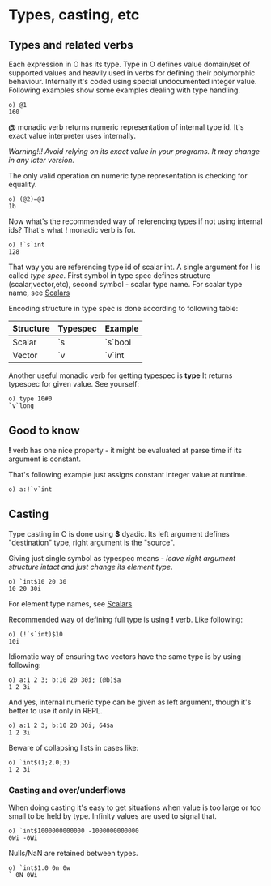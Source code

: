 # Types, casting, etc

## Types and related verbs

Each expression in O has its type.
Type in O defines value domain/set of supported values and heavily used in verbs for defining their polymorphic behaviour.
Internally it's coded using special undocumented integer value.
Following examples show some examples dealing with type handling.

```o
o) @1
160
```

**@** monadic verb returns numeric representation of internal type id. It's exact value interpreter uses internally.

_Warning!!! Avoid relying on its exact value in your programs. It may change in any later version._

The only valid operation on numeric type representation is checking for equality.

```o
o) (@2)=@1
1b
```

Now what's the recommended way of referencing types if not using internal ids?
That's what **!** monadic verb is for.

```o
o) !`s`int
128
```

That way you are referencing type id of scalar int. A single argument for **!** is called _type spec_.
First symbol in type spec defines structure (scalar,vector,etc), second symbol - scalar type name.
For scalar type name, see [Scalars](./scalars.md)

Encoding structure in type spec is done according to following table:

| Structure | Typespec | Example |
| --- | --- | --- |
| Scalar | \`s | \`s\`bool |
| Vector | \`v | \`v\`int |

Another useful monadic verb for getting typespec is **type**
It returns typespec for given value. See yourself:

```o
o) type 10#0
`v`long
```

## Good to know

**!** verb has one nice property - it might be evaluated at parse time if its argument is constant.

That's following example just assigns constant integer value at runtime.

```o
o) a:!`v`int
```

## Casting

Type casting in O is done using **$** dyadic. Its left argument defines "destination" type, right argument is the "source".

Giving just single symbol as typespec means - _leave right argument structure intact and just change its element type_.

```o
o) `int$10 20 30
10 20 30i
```

For element type names, see [Scalars](./scalars.md)

Recommended way of defining full type is using **!** verb. Like following:

```o
o) (!`s`int)$10
10i
```

Idiomatic way of ensuring two vectors have the same type is by using following:

```o
o) a:1 2 3; b:10 20 30i; (@b)$a
1 2 3i
```

And yes, internal numeric type can be given as left argument, though it's better to use it only in REPL.

```o
o) a:1 2 3; b:10 20 30i; 64$a
1 2 3i
```

Beware of collapsing lists in cases like:

```o
o) `int$(1;2.0;3)
1 2 3i
```

### Casting and over/underflows

When doing casting it's easy to get situations when value is too large or too small to be held by type.
Infinity values are used to signal that.

```o
o) `int$1000000000000 -1000000000000
0Wi -0Wi
```

Nulls/NaN are retained between types.

```o
o) `int$1.0 0n 0w
` 0N 0Wi
```
